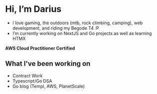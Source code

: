 # Hi, I’m Darius
- I love gaming, the outdoors (mtb, rock climbing, camping), web development, and riding my Begode T4 :P
- I’m currently working on NextJS and Go projects as well as learning HTMX

**AWS Cloud Practitioner Certified**

## What I've been working on
- Contract Work
- Typescript/Go DSA
- Go blog (Templ, AWS, PlanetScale)


